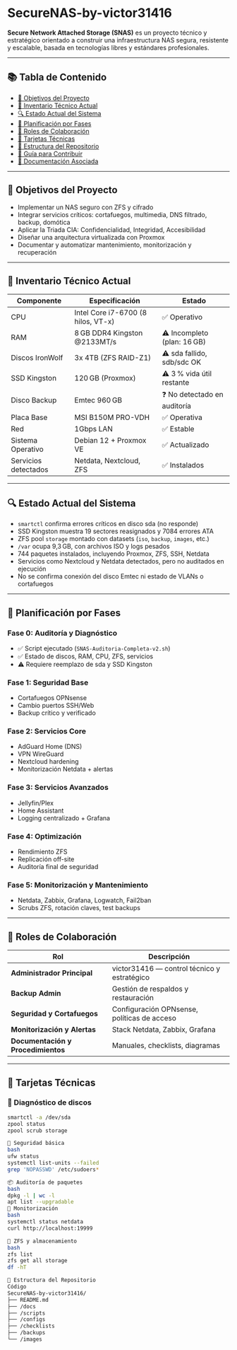 # SecureNAS-by-victor31416
**Secure Network Attached Storage (SNAS)** es un proyecto técnico y estratégico orientado a construir una infraestructura NAS segura, resistente y escalable, basada en tecnologías libres y estándares profesionales.

---

## 📚 Tabla de Contenido

- [🎯 Objetivos del Proyecto](#-objetivos-del-proyecto)
- [🧰 Inventario Técnico Actual](#-inventario-técnico-actual)
- [🔍 Estado Actual del Sistema](#-estado-actual-del-sistema)
- [🧱 Planificación por Fases](#-planificación-por-fases)
- [👥 Roles de Colaboración](#-roles-de-colaboración)
- [🧪 Tarjetas Técnicas](#-tarjetas-técnicas)
- [📁 Estructura del Repositorio](#-estructura-del-repositorio)
- [🚀 Guía para Contribuir](#-guía-para-contribuir)
- [📎 Documentación Asociada](#-documentación-asociada)

---

## 🎯 Objetivos del Proyecto

- Implementar un NAS seguro con ZFS y cifrado
- Integrar servicios críticos: cortafuegos, multimedia, DNS filtrado, backup, domótica
- Aplicar la Triada CIA: Confidencialidad, Integridad, Accesibilidad
- Diseñar una arquitectura virtualizada con Proxmox
- Documentar y automatizar mantenimiento, monitorización y recuperación

---

## 🧰 Inventario Técnico Actual

| Componente         | Especificación                        | Estado     |
|--------------------|----------------------------------------|------------|
| CPU                | Intel Core i7-6700 (8 hilos, VT-x)     | ✅ Operativo |
| RAM                | 8 GB DDR4 Kingston @2133MT/s           | ⚠️ Incompleto (plan: 16 GB) |
| Discos IronWolf    | 3x 4TB (ZFS RAID-Z1)                   | ⚠️ sda fallido, sdb/sdc OK |
| SSD Kingston       | 120 GB (Proxmox)                       | ⚠️ 3 % vida útil restante |
| Disco Backup       | Emtec 960 GB                           | ❓ No detectado en auditoría |
| Placa Base         | MSI B150M PRO-VDH                      | ✅ Operativa |
| Red                | 1Gbps LAN                              | ✅ Estable |
| Sistema Operativo  | Debian 12 + Proxmox VE                 | ✅ Actualizado |
| Servicios detectados | Netdata, Nextcloud, ZFS              | ✅ Instalados |

---

## 🔍 Estado Actual del Sistema

- `smartctl` confirma errores críticos en disco sda (no responde)
- SSD Kingston muestra 19 sectores reasignados y 7084 errores ATA
- ZFS pool `storage` montado con datasets (`iso`, `backup`, `images`, etc.)
- `/var` ocupa 9,3 GB, con archivos ISO y logs pesados
- 744 paquetes instalados, incluyendo Proxmox, ZFS, SSH, Netdata
- Servicios como Nextcloud y Netdata detectados, pero no auditados en ejecución
- No se confirma conexión del disco Emtec ni estado de VLANs o cortafuegos

---

## 🧱 Planificación por Fases

### Fase 0: Auditoría y Diagnóstico
- ✅ Script ejecutado (`SNAS-Auditoria-Completa-v2.sh`)
- ✅ Estado de discos, RAM, CPU, ZFS, servicios
- ⚠️ Requiere reemplazo de sda y SSD Kingston

### Fase 1: Seguridad Base
- Cortafuegos OPNsense
- Cambio puertos SSH/Web
- Backup crítico y verificado

### Fase 2: Servicios Core
- AdGuard Home (DNS)
- VPN WireGuard
- Nextcloud hardening
- Monitorización Netdata + alertas

### Fase 3: Servicios Avanzados
- Jellyfin/Plex
- Home Assistant
- Logging centralizado + Grafana

### Fase 4: Optimización
- Rendimiento ZFS
- Replicación off-site
- Auditoría final de seguridad

### Fase 5: Monitorización y Mantenimiento
- Netdata, Zabbix, Grafana, Logwatch, Fail2ban
- Scrubs ZFS, rotación claves, test backups

---

## 👥 Roles de Colaboración

| Rol                        | Descripción |
|----------------------------|-------------|
| **Administrador Principal** | victor31416 — control técnico y estratégico |
| **Backup Admin**           | Gestión de respaldos y restauración |
| **Seguridad y Cortafuegos**| Configuración OPNsense, políticas de acceso |
| **Monitorización y Alertas**| Stack Netdata, Zabbix, Grafana |
| **Documentación y Procedimientos**| Manuales, checklists, diagramas |

---

## 🧪 Tarjetas Técnicas

### 🔧 Diagnóstico de discos
```bash
smartctl -a /dev/sda
zpool status
zpool scrub storage

🔐 Seguridad básica
bash
ufw status
systemctl list-units --failed
grep 'NOPASSWD' /etc/sudoers*

📦 Auditoría de paquetes
bash
dpkg -l | wc -l
apt list --upgradable
📡 Monitorización
bash
systemctl status netdata
curl http://localhost:19999

🧱 ZFS y almacenamiento
bash
zfs list
zfs get all storage
df -hT

📁 Estructura del Repositorio
Código
SecureNAS-by-victor31416/
├── README.md
├── /docs
├── /scripts
├── /configs
├── /checklists
├── /backups
└── /images
